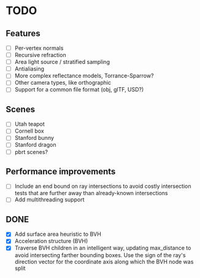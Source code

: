 # TODO

## Features
- [ ] Per-vertex normals
- [ ] Recursive refraction
- [ ] Area light source / stratified sampling
- [ ] Antialiasing
- [ ] More complex reflectance models, Torrance-Sparrow?
- [ ] Other camera types, like orthographic
- [ ] Support for a common file format (obj, glTF, USD?)

## Scenes
- [ ] Utah teapot
- [ ] Cornell box
- [ ] Stanford bunny
- [ ] Stanford dragon
- [ ] pbrt scenes?

## Performance improvements
- [ ] Include an end bound on ray intersections to avoid costly intersection
      tests that are further away than already-known intersections
- [ ] Add multithreading support

## DONE
- [x] Add surface area heuristic to BVH
- [x] Acceleration structure (BVH)
- [x] Traverse BVH children in an intelligent way, updating max_distance to
      avoid intersecting farther bounding boxes. Use the sign of the ray's
      direction vector for the coordinate axis along which the BVH node was
      split
